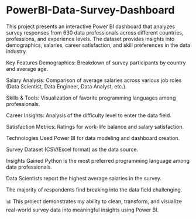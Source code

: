 # PowerBI-Data-Survey-Dashboard
This project presents an interactive Power BI dashboard that analyzes survey responses from 630 data professionals across different countries, professions, and experience levels. The dataset provides insights into demographics, salaries, career satisfaction, and skill preferences in the data industry.

Key Features
Demographics: Breakdown of survey participants by country and average age.

Salary Analysis: Comparison of average salaries across various job roles (Data Scientist, Data Engineer, Data Analyst, etc.).

Skills & Tools: Visualization of favorite programming languages among professionals.

Career Insights: Analysis of the difficulty level to enter the data field.

Satisfaction Metrics: Ratings for work-life balance and salary satisfaction.

Technologies Used
Power BI for data modeling and dashboard creation.

Survey Dataset (CSV/Excel format) as the data source.

Insights Gained
Python is the most preferred programming language among data professionals.

Data Scientists report the highest average salaries in the survey.

The majority of respondents find breaking into the data field challenging.

📊 This project demonstrates my ability to clean, transform, and visualize real-world survey data into meaningful insights using Power BI.
